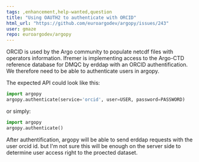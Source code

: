 ```yaml
---
tags: ,enhancement,help-wanted,question
title: "Using OAUTH2 to authenticate with ORCID"
html_url: "https://github.com/euroargodev/argopy/issues/243"
user: gmaze
repo: euroargodev/argopy
---
```


ORCID is used by the Argo community to populate netcdf files with operators information.
Ifremer is implementing access to the Argo-CTD reference database for DMQC by erddap with an ORCID authentification.
We therefore need to be able to authenticate users in argopy.

The expected API could look like this:

```python
import argopy
argopy.authenticate(service='orcid', user=USER, password=PASSWORD)
```
or simply:

```python
import argopy
argopy.authenticate()
```

After authentification, argopy will be able to send erddap requests with the user orcid id.
but I'm not sure this will be enough on the server side to determine user access right to the proected dataset.
